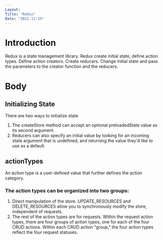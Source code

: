 ```yaml
---
Layout:
Title: "Redux"
Date: "2021-11-19"
---
```


# Introduction

Redux is a state management library. Redux create initial state, define action types. Define action creators. Create reducers. Change initial state and pass the parameters to the creator function and the reducers.

# Body

## Initializing State

There are two ways to initialize state

1. The createStore method can accept an optional preloadedState value as its second argument.
2. Reducers can also specify an initial value by looking for an incoming state argument that is undefined, and returning the value they'd like to use as a default.

## actionTypes

An action type is a user-defined value that further defines the action category.  

### The action types can be organized into two groups:

1. Direct manipulation of the store. UPDATE_RESOURCES and DELETE_RESOURCES allow you to synchronously modify the store, independent of requests.
2. The rest of the action types are for requests. Within the request action types, there are four groups of action types, one for each of the four CRUD actions. Within each CRUD action "group," the four action types reflect the four request statuses.
